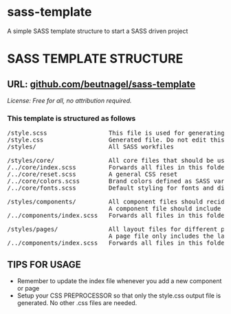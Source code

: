 # sass-template

A simple SASS template structure to start a SASS driven project

# SASS TEMPLATE STRUCTURE

## URL: [github.com/beutnagel/sass-template](https://github.com/beutnagel/sass-template)

_License: Free for all, no attribution required._

### This template is structured as follows

<pre>
/style.scss                 This file is used for generating style.css and loads the contents of /components and /pages
/style.css                  Generated file. Do not edit this file. 
/styles/                    All SASS workfiles

/styles/core/               All core files that should be used and accessible across the entire site
/../core/index.scss         Forwards all files in this folder. Remember to update when adding new files to folder
/../core/reset.scss         A general CSS reset
/../core/colors.scss        Brand colors defined as SASS variables
/../core/fonts.scss         Default styling for fonts and display headings

/styles/components/         All component files should recide here. 
                            A component file should include all styling and variants for the component
/../components/index.scss   Forwards all files in this folder. Remember to update when adding new files to folder           

/styles/pages/              All layout files for different pages/screens should recide here.
                            A page file only includes the layout styling required to display a page that includes one or more components.
/../components/index.scss   Forwards all files in this folder. Remember to update when adding new files to folder           
</pre>

## TIPS FOR USAGE

- Remember to update the index file whenever you add a new component or page
- Setup your CSS PREPROCESSOR so that only the style.css output file is generated. No other .css files are needed.
